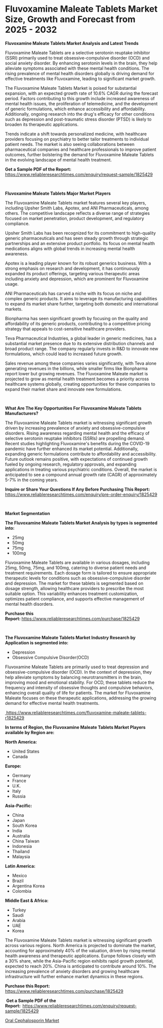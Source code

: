 <p><h1>Fluvoxamine Maleate Tablets Market Size, Growth and Forecast from 2025 - 2032</h1></p><p><strong>Fluvoxamine Maleate Tablets Market Analysis and Latest Trends</strong></p>
<p><p>Fluvoxamine Maleate Tablets are a selective serotonin reuptake inhibitor (SSRI) primarily used to treat obsessive-compulsive disorder (OCD) and social anxiety disorder. By enhancing serotonin levels in the brain, they help alleviate symptoms associated with these mental health conditions. The rising prevalence of mental health disorders globally is driving demand for effective treatments like Fluvoxamine, leading to significant market growth.</p><p>The Fluvoxamine Maleate Tablets Market is poised for substantial expansion, with an expected growth rate of 10.6% CAGR during the forecast period. Factors contributing to this growth include increased awareness of mental health issues, the proliferation of telemedicine, and the development of generic formulations, which enhance accessibility and affordability. Additionally, ongoing research into the drug's efficacy for other conditions such as depression and post-traumatic stress disorder (PTSD) is likely to broaden its therapeutic applications.</p><p>Trends indicate a shift towards personalized medicine, with healthcare providers focusing on psychiatry to better tailor treatments to individual patient needs. The market is also seeing collaborations between pharmaceutical companies and healthcare professionals to improve patient outcomes, further bolstering the demand for Fluvoxamine Maleate Tablets in the evolving landscape of mental health treatment.</p></p>
<p><strong>Get a Sample PDF of the Report:&nbsp;</strong> <a href="https://www.reliableresearchtimes.com/enquiry/request-sample/1825429?utm_campaign=2631&utm_medium=2&utm_source=Github&utm_content=ia&utm_term=08032025&utm_id=fluvoxamine-maleate-tablets">https://www.reliableresearchtimes.com/enquiry/request-sample/1825429</a></p>
<p>&nbsp;</p>
<p><strong>Fluvoxamine Maleate Tablets Major Market Players</strong></p>
<p><p>The Fluvoxamine Maleate Tablets market features several key players, including Upsher Smith Labs, Apotex, and ANI Pharmaceuticals, among others. The competitive landscape reflects a diverse range of strategies focused on market penetration, product development, and regulatory compliance.</p><p>Upsher Smith Labs has been recognized for its commitment to high-quality generic pharmaceuticals and has seen steady growth through strategic partnerships and an extensive product portfolio. Its focus on mental health medications aligns with global trends in increasing mental health awareness.</p><p>Apotex is a leading player known for its robust generics business. With a strong emphasis on research and development, it has continuously expanded its product offerings, targeting various therapeutic areas including anxiety and depression, which are prominent for Fluvoxamine usage.</p><p>ANI Pharmaceuticals has carved a niche with its focus on niche and complex generic products. It aims to leverage its manufacturing capabilities to expand its market share further, targeting both domestic and international markets.</p><p>Bionpharma has seen significant growth by focusing on the quality and affordability of its generic products, contributing to a competitive pricing strategy that appeals to cost-sensitive healthcare providers.</p><p>Teva Pharmaceutical Industries, a global leader in generic medicines, has a substantial market presence due to its extensive distribution channels and broad product range. The company regularly invests in R&D to innovate new formulations, which could lead to increased future growth.</p><p>Sales revenue among these companies varies significantly, with Teva alone generating revenues in the billions, while smaller firms like Bionpharma report lower but growing revenues. The Fluvoxamine Maleate market is projected to grow as mental health treatment becomes a priority across healthcare systems globally, creating opportunities for these companies to expand their market share and innovate new formulations.</p></p>
<p>&nbsp;</p>
<p><strong>What Are The Key Opportunities For Fluvoxamine Maleate Tablets Manufacturers?</strong></p>
<p><p>The Fluvoxamine Maleate Tablets market is witnessing significant growth driven by increasing prevalence of anxiety and obsessive-compulsive disorders. Rising awareness regarding mental health and the efficacy of selective serotonin reuptake inhibitors (SSRIs) are propelling demand. Recent studies highlighting Fluvoxamine's benefits during the COVID-19 pandemic have further enhanced its market potential. Additionally, expanding generic formulations contribute to affordability and accessibility. Future outlook remains positive, with expectations of continued growth fueled by ongoing research, regulatory approvals, and expanding applications in treating various psychiatric conditions. Overall, the market is anticipated to see a compound annual growth rate (CAGR) of approximately 5-7% in the coming years.</p></p>
<p><strong>Inquire or Share Your Questions If Any Before Purchasing This Report:</strong> <a href="https://www.reliableresearchtimes.com/enquiry/pre-order-enquiry/1825429?utm_campaign=2631&utm_medium=2&utm_source=Github&utm_content=ia&utm_term=08032025&utm_id=fluvoxamine-maleate-tablets">https://www.reliableresearchtimes.com/enquiry/pre-order-enquiry/1825429</a></p>
<p>&nbsp;</p>
<p><strong>Market Segmentation</strong></p>
<p><strong>The Fluvoxamine Maleate Tablets Market Analysis by types is segmented into:</strong></p>
<p><ul><li>25mg</li><li>50mg</li><li>75mg</li><li>100mg</li></ul></p>
<p><p>Fluvoxamine Maleate Tablets are available in various dosages, including 25mg, 50mg, 75mg, and 100mg, catering to diverse patient needs and treatment requirements. Each dosage form is tailored to ensure appropriate therapeutic levels for conditions such as obsessive-compulsive disorder and depression. The market for these tablets is segmented based on dosage strength, allowing healthcare providers to prescribe the most suitable option. This variability enhances treatment customization, optimizes patient compliance, and supports effective management of mental health disorders.</p></p>
<p><strong>Purchase this Report:&nbsp;</strong><a href="https://www.reliableresearchtimes.com/purchase/1825429?utm_campaign=2631&utm_medium=2&utm_source=Github&utm_content=ia&utm_term=08032025&utm_id=fluvoxamine-maleate-tablets">https://www.reliableresearchtimes.com/purchase/1825429</a></p>
<p>&nbsp;</p>
<p><strong>The Fluvoxamine Maleate Tablets Market Industry Research by Application is segmented into:</strong></p>
<p><ul><li>Depression</li><li>Obsessive Compulsive Disorder(OCD)</li></ul></p>
<p><p>Fluvoxamine Maleate Tablets are primarily used to treat depression and obsessive-compulsive disorder (OCD). In the context of depression, they help alleviate symptoms by balancing neurotransmitters in the brain, improving mood and emotional stability. For OCD, these tablets reduce the frequency and intensity of obsessive thoughts and compulsive behaviors, enhancing overall quality of life for patients. The market for Fluvoxamine Maleate focuses on these therapeutic applications, addressing the growing demand for effective mental health treatments.</p></p>
<p><a href="https://www.reliableresearchtimes.com/fluvoxamine-maleate-tablets-r1825429?utm_campaign=2631&utm_medium=2&utm_source=Github&utm_content=ia&utm_term=08032025&utm_id=fluvoxamine-maleate-tablets">&nbsp;https://www.reliableresearchtimes.com/fluvoxamine-maleate-tablets-r1825429</a></p>
<p><strong>In terms of Region, the Fluvoxamine Maleate Tablets Market Players available by Region are:</strong></p>
<p>
    <p> <strong> North America: </strong>
        <ul>
            <li>United States</li>
            <li>Canada</li>
        </ul>
        </p> 
    <p> <strong> Europe: </strong>
        <ul>
            <li>Germany</li>
            <li>France</li>
            <li>U.K.</li>
            <li>Italy</li>
            <li>Russia</li>
        </ul>
        </p> 
    <p> <strong> Asia-Pacific: </strong>
        <ul>
            <li>China</li>
            <li>Japan</li>
            <li>South Korea</li>
            <li>India</li>
            <li>Australia</li>
            <li>China Taiwan</li>
            <li>Indonesia</li>
            <li>Thailand</li>
            <li>Malaysia</li>
        </ul>
        </p> 
    <p> <strong> Latin America: </strong>
        <ul>
            <li>Mexico</li>
            <li>Brazil</li>
            <li>Argentina Korea</li>
            <li>Colombia</li>
        </ul>
        </p> 
    <p> <strong> Middle East & Africa: </strong>
        <ul>
            <li>Turkey</li>
            <li>Saudi</li>
            <li>Arabia</li>
            <li>UAE</li>
            <li>Korea</li>
        </ul>
    </p>
    </p>
<p><p>The Fluvoxamine Maleate Tablets market is witnessing significant growth across various regions. North America is projected to dominate the market, accounting for approximately 40% of the valuation, driven by rising mental health awareness and therapeutic applications. Europe follows closely with a 30% share, while the Asia-Pacific region exhibits rapid growth potential, expected to reach 20%. China is anticipated to contribute around 10%. The increasing prevalence of anxiety disorders and growing healthcare infrastructure will further enhance market dynamics in these regions.</p></p>
<p><strong>Purchase this Report: </strong><a href="https://www.reliableresearchtimes.com/purchase/1825429?utm_campaign=2631&utm_medium=2&utm_source=Github&utm_content=ia&utm_term=08032025&utm_id=fluvoxamine-maleate-tablets">https://www.reliableresearchtimes.com/purchase/1825429</a></p>
<p>&nbsp;<strong>Get a Sample PDF of the Report:&nbsp;&nbsp;</strong><a href="https://www.reliableresearchtimes.com/enquiry/request-sample/1825429?utm_campaign=2631&utm_medium=2&utm_source=Github&utm_content=ia&utm_term=08032025&utm_id=fluvoxamine-maleate-tablets">https://www.reliableresearchtimes.com/enquiry/request-sample/1825429</a></p>
<p><strong></strong></p>
<p><p><a href="https://github.com/alberthagorsuch/Market-Research-Report-List-1/blob/main/oral-cephalosporin-market.md?utm_campaign=2631&utm_medium=2&utm_source=Github&utm_content=ia&utm_term=08032025&utm_id=fluvoxamine-maleate-tablets">Oral Cephalosporin Market</a></p></p>